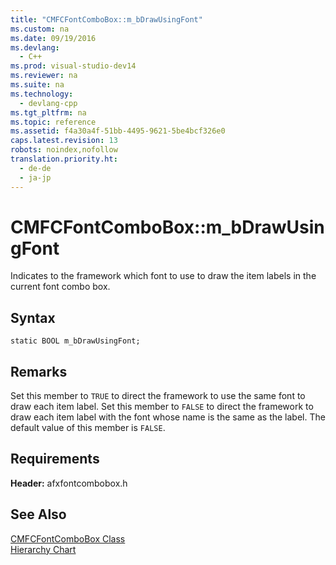 ```yaml
---
title: "CMFCFontComboBox::m_bDrawUsingFont"
ms.custom: na
ms.date: 09/19/2016
ms.devlang: 
  - C++
ms.prod: visual-studio-dev14
ms.reviewer: na
ms.suite: na
ms.technology: 
  - devlang-cpp
ms.tgt_pltfrm: na
ms.topic: reference
ms.assetid: f4a30a4f-51bb-4495-9621-5be4bcf326e0
caps.latest.revision: 13
robots: noindex,nofollow
translation.priority.ht: 
  - de-de
  - ja-jp
---
```

# CMFCFontComboBox::m_bDrawUsingFont
Indicates to the framework which font to use to draw the item labels in the current font combo box.  
  
## Syntax  
  
```  
static BOOL m_bDrawUsingFont;  
```  
  
## Remarks  
 Set this member to `TRUE` to direct the framework to use the same font to draw each item label. Set this member to `FALSE` to direct the framework to draw each item label with the font whose name is the same as the label. The default value of this member is `FALSE`.  
  
## Requirements  
 **Header:** afxfontcombobox.h  
  
## See Also  
 [CMFCFontComboBox Class](../vs140/CMFCFontComboBox-Class.md)   
 [Hierarchy Chart](../vs140/Hierarchy-Chart.md)